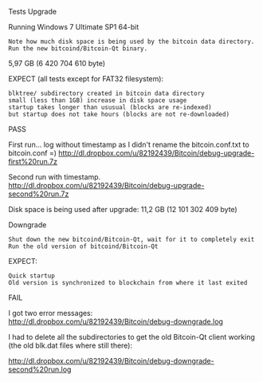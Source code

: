 Tests
Upgrade

Running Windows 7 Ultimate SP1 64-bit

    Note how much disk space is being used by the bitcoin data directory.
    Run the new bitcoind/Bitcoin-Qt binary.
    

5,97 GB (6 420 704 610 byte)


EXPECT (all tests except for FAT32 filesystem):

    blktree/ subdirectory created in bitcoin data directory
    small (less than 1GB) increase in disk space usage
    startup takes longer than ususual (blocks are re-indexed)
    but startup does not take hours (blocks are not re-downloaded)

PASS

First run... log without timestamp as I didn't rename the bitcoin.conf.txt to bitcoin.conf =)
http://dl.dropbox.com/u/82192439/Bitcoin/debug-upgrade-first%20run.7z

Second run with timestamp.
http://dl.dropbox.com/u/82192439/Bitcoin/debug-upgrade-second%20run.7z

Disk space is being used after upgrade:
11,2 GB (12 101 302 409 byte)

Downgrade

    Shut down the new bitcoind/Bitcoin-Qt, wait for it to completely exit
    Run the old version of bitcoind/Bitcoin-Qt

EXPECT:

    Quick startup
    Old version is synchronized to blockchain from where it last exited

FAIL

I got two error messages:
http://dl.dropbox.com/u/82192439/Bitcoin/debug-downgrade.log

I had to delete all the subdirectories to get the old Bitcoin-Qt client working (the old blk.dat files where still there):

http://dl.dropbox.com/u/82192439/Bitcoin/debug-downgrade-second%20run.log
